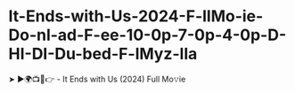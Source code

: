 # It-Ends-with-Us-2024-F-llMo-ie-Do-nl-ad-F-ee-10-0p-7-0p-4-0p-D-HI-DI-Du-bed-F-lMyz-lla
➤ ►🌍📺📱👉  - It Ends with Us   (2024) Full Mo𝚟ie
